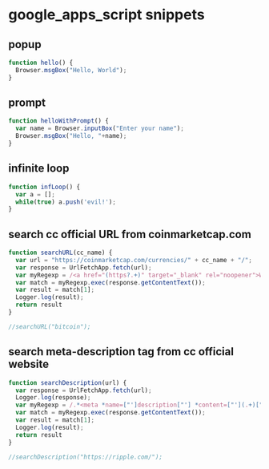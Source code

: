 # google_apps_script snippets


## popup
```javascript
function hello() {
  Browser.msgBox("Hello, World");
}
```

## prompt
```javascript
function helloWithPrompt() {
  var name = Browser.inputBox("Enter your name");
  Browser.msgBox("Hello, "+name);
}
```

## infinite loop
```javascript
function infLoop() {
  var a = [];
  while(true) a.push('evil!');
}
```

## search cc official URL from coinmarketcap.com
```javascript
function searchURL(cc_name) {
  var url = "https://coinmarketcap.com/currencies/" + cc_name + "/";
  var response = UrlFetchApp.fetch(url);
  var myRegexp = /<a href="(https?.+)" target="_blank" rel="noopener">Website<\/a>/i;
  var match = myRegexp.exec(response.getContentText());
  var result = match[1];
  Logger.log(result);
  return result
}

//searchURL("bitcoin");
```

## search meta-description tag from cc official website
```javascript
function searchDescription(url) {
  var response = UrlFetchApp.fetch(url);
  Logger.log(response);
  var myRegexp = /.*<meta *name=["']description["'] *content=["'](.+)["'].*\/?>.*/i;
  var match = myRegexp.exec(response.getContentText());
  var result = match[1];
  Logger.log(result);
  return result
}

//searchDescription("https://ripple.com/");
```
